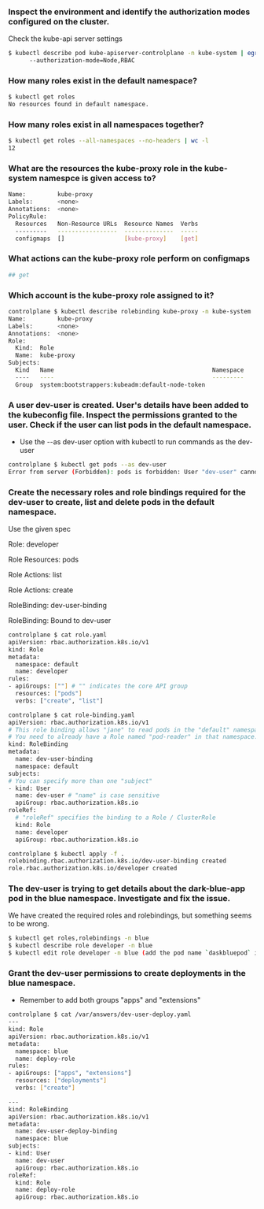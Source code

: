 ### Inspect the environment and identify the authorization modes configured on the cluster.
    
Check the kube-api server settings

```bash
$ kubectl describe pod kube-apiserver-controlplane -n kube-system | egrep -i "authorization"
      --authorization-mode=Node,RBAC
```

### How many roles exist in the default namespace?
    
```bash
$ kubectl get roles
No resources found in default namespace.
```

### How many roles exist in all namespaces together?
    
```bash
$ kubectl get roles --all-namespaces --no-headers | wc -l
12
```


### What are the resources the kube-proxy role in the kube-system namespce is given access to?

```bash
Name:         kube-proxy
Labels:       <none>
Annotations:  <none>
PolicyRule:
  Resources   Non-Resource URLs  Resource Names  Verbs
  ---------   -----------------  --------------  -----
  configmaps  []                 [kube-proxy]    [get]
```

### What actions can the kube-proxy role perform on configmaps
    
```bash
## get
```

### Which account is the kube-proxy role assigned to it?
    
```bash
controlplane $ kubectl describe rolebinding kube-proxy -n kube-system
Name:         kube-proxy
Labels:       <none>
Annotations:  <none>
Role:
  Kind:  Role
  Name:  kube-proxy
Subjects:
  Kind   Name                                             Namespace
  ----   ----                                             ---------
  Group  system:bootstrappers:kubeadm:default-node-token  
```


### A user dev-user is created. User's details have been added to the kubeconfig file. Inspect the permissions granted to the user. Check if the user can list pods in the default namespace.

- Use the --as dev-user option with kubectl to run commands as the dev-user

```bash
controlplane $ kubectl get pods --as dev-user
Error from server (Forbidden): pods is forbidden: User "dev-user" cannot list resource "pods" in API group "" in the namespace "default"
```


### Create the necessary roles and role bindings required for the dev-user to create, list and delete pods in the default namespace.

Use the given spec

Role: developer

Role Resources: pods

Role Actions: list

Role Actions: create

RoleBinding: dev-user-binding

RoleBinding: Bound to dev-user

```bash
controlplane $ cat role.yaml 
apiVersion: rbac.authorization.k8s.io/v1
kind: Role
metadata:
  namespace: default
  name: developer
rules:
- apiGroups: [""] # "" indicates the core API group
  resources: ["pods"]
  verbs: ["create", "list"]

controlplane $ cat role-binding.yaml 
apiVersion: rbac.authorization.k8s.io/v1
# This role binding allows "jane" to read pods in the "default" namespace.
# You need to already have a Role named "pod-reader" in that namespace.
kind: RoleBinding
metadata:
  name: dev-user-binding
  namespace: default
subjects:
# You can specify more than one "subject"
- kind: User
  name: dev-user # "name" is case sensitive
  apiGroup: rbac.authorization.k8s.io
roleRef:
  # "roleRef" specifies the binding to a Role / ClusterRole
  kind: Role 
  name: developer 
  apiGroup: rbac.authorization.k8s.io

controlplane $ kubectl apply -f .
rolebinding.rbac.authorization.k8s.io/dev-user-binding created
role.rbac.authorization.k8s.io/developer created
```


### The dev-user is trying to get details about the dark-blue-app pod in the blue namespace. Investigate and fix the issue.

We have created the required roles and rolebindings, but something seems to be wrong.

```bash
$ kubectl get roles,rolebindings -n blue
$ kubectl describe role developer -n blue
$ kubectl edit role developer -n blue (add the pod name `daskbluepod` in the resourcNames sections)
```


### Grant the dev-user permissions to create deployments in the blue namespace.

- Remember to add both groups "apps" and "extensions"

```bash
controlplane $ cat /var/answers/dev-user-deploy.yaml
---
kind: Role
apiVersion: rbac.authorization.k8s.io/v1
metadata:
  namespace: blue
  name: deploy-role
rules:
- apiGroups: ["apps", "extensions"]
  resources: ["deployments"]
  verbs: ["create"]

---
kind: RoleBinding
apiVersion: rbac.authorization.k8s.io/v1
metadata:
  name: dev-user-deploy-binding
  namespace: blue
subjects:
- kind: User
  name: dev-user
  apiGroup: rbac.authorization.k8s.io
roleRef:
  kind: Role
  name: deploy-role
  apiGroup: rbac.authorization.k8s.io
```
